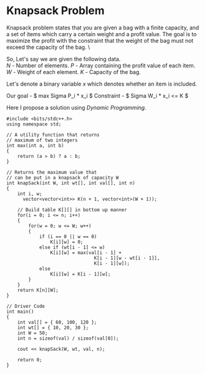 # Knapsack Problem

Knapsack problem states that you are given a bag with a finite capacity, and a set of items which carry a certain weight and a profit value.
The goal is to maximize the profit with the constraint that the weight of the bag must not exceed the capacity of the bag. \

So,
Let's say we are given the following data. \
$N$ - Number of elements.
$P$ - Array containing the profit value of each item.
$W$ - Weight of each element.
$K$ - Capacity of the bag.

Let's denote a binary variable $x$ which denotes whether an item is included.

Our goal - $ max Sigma P_i * x_i $
Constraint - $ Sigma W_i * x_i <= K $

Here I propose a solution using *Dynamic Programming*.

```
#include <bits/stdc++.h>
using namespace std;
 
// A utility function that returns
// maximum of two integers
int max(int a, int b)
{
    return (a > b) ? a : b;
}
 
// Returns the maximum value that
// can be put in a knapsack of capacity W
int knapSack(int W, int wt[], int val[], int n)
{
    int i, w;
      vector<vector<int>> K(n + 1, vector<int>(W + 1));
 
    // Build table K[][] in bottom up manner
    for(i = 0; i <= n; i++)
    {
        for(w = 0; w <= W; w++)
        {
            if (i == 0 || w == 0)
                K[i][w] = 0;
            else if (wt[i - 1] <= w)
                K[i][w] = max(val[i - 1] +
                                K[i - 1][w - wt[i - 1]],
                                K[i - 1][w]);
            else
                K[i][w] = K[i - 1][w];
        }
    }
    return K[n][W];
}
 
// Driver Code
int main()
{
    int val[] = { 60, 100, 120 };
    int wt[] = { 10, 20, 30 };
    int W = 50;
    int n = sizeof(val) / sizeof(val[0]);
     
    cout << knapSack(W, wt, val, n);
     
    return 0;
}
```
